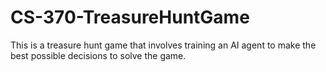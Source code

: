 # CS-370-TreasureHuntGame
This is a treasure hunt game that involves training an AI agent to make the best possible decisions to solve the game.
